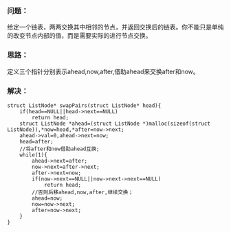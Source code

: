 ### 问题：
给定一个链表，两两交换其中相邻的节点，并返回交换后的链表。你不能只是单纯的改变节点内部的值，而是需要实际的进行节点交换。
### 思路：
定义三个指针分别表示ahead,now,after,借助ahead来交换after和now。
### 解决：
```
struct ListNode* swapPairs(struct ListNode* head){
    if(head==NULL||head->next==NULL)
        return head;
    struct ListNode *ahead=(struct ListNode *)malloc(sizeof(struct ListNode)),*now=head,*after=now->next;
    ahead->val=0,ahead->next=now;
    head=after;
    //将after和now借助ahead互换;
    while(1){
        ahead->next=after;
        now->next=after->next;
        after->next=now;
        if(now->next==NULL||now->next->next==NULL)
            return head;
        //否则后移ahead,now,after,继续交换；
        ahead=now;
        now=now->next;
        after=now->next;
    }
}
```
